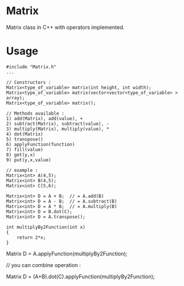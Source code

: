 # Matrix
Matrix class in C++ with operators implemented.

# Usage

    #include "Matrix.h"
    ...

    // Constructors :
    Matrix<type_of_variable> matrix(int height, int width);
    Matrix<type_of_variable> matrix(vector<vector<type_of_variable> > array);
    Matrix<type_of_variable> matrix();

    // Methods available :
    1) add(Matrix), add(value), +
    2) subtract(Matrix), subtract(value), -
    3) multiply(Matrix), multiply(value), *
    4) dot(Matrix)
    5) transpose()
    6) applyFunction(function)
    7) fill(value)
    8) get(y,x)
    9) put(y,x,value)

    // example :
    Matrix<int> A(4,5);
    Matrix<int> B(4,5);
    Matrix<int> C(5,6);

    Matrix<int> D = A + B;  // = A.add(B)
    Matrix<int> D = A - B;  // = A.subtract(B)
    Matrix<int> D = A * B;  // = A.multiply(B)
    Matrix<int> D = B.dot(C);
    Matrix<int> D = A.transpose();

    int multiplyBy2Function(int x)
    {
        return 2*x;
    }

  Matrix<int> D = A.applyFunction(multiplyBy2Function);

  // you can combine operation :

  Matrix<int> D = (A+B).dot(C).applyFunction(multiplyBy2Function);
